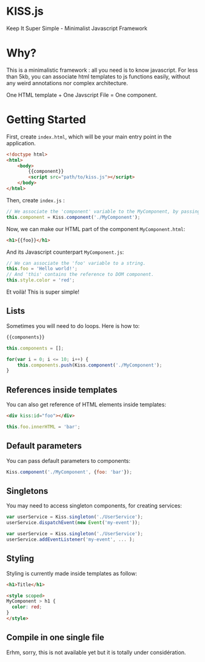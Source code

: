 # KISS.js
Keep It Super Simple - Minimalist Javascript Framework

# Why?
This is a minimalistic framework : all you need is to know javascript. For less than 5kb, you can associate html templates to js functions easily, without any weird annotations nor complex architecture.

One HTML template + One Javscript File = One component.

# Getting Started
First, create `index.html`, which will be your main entry point in the application.
```html
<!doctype html>
<html>
	<body>
		{{component}}
		<script src="path/to/kiss.js"></script>
	</body>
</html>
```

Then, create `index.js` :
```javascript
// We associate the 'component' variable to the MyComponent, by passing the absolute path.
this.component = Kiss.component('./MyComponent');
```

Now, we can make our HTML part of the component `MyComponent.html`:
```html
<h1>{{foo}}</h1>
```

And its Javascript counterpart `MyComponent.js`:
```javascript
// We can associate the 'foo' variable to a string.
this.foo = 'Hello world!';
// And 'this' contains the reference to DOM component.
this.style.color = 'red';
```

Et voilà! This is super simple!

## Lists
Sometimes you will need to do loops. Here is how to:
```html
{{components}}
```
```javascript
this.components = [];

for(var i = 0; i <= 10; i++) {
    this.components.push(Kiss.component('./MyComponent');
}
```

## References inside templates
You can also get reference of HTML elements inside templates:
```html
<div kiss:id="foo"></div>
```

```javascript
this.foo.innerHTML = 'bar';
```

## Default parameters
You can pass default parameters to components:
```javascript
Kiss.component('./MyComponent', {foo: 'bar'});
```

## Singletons
You may need to access singleton components, for creating services:

```javascript
var userService = Kiss.singleton('./UserService');
userService.dispatchEvent(new Event('my-event'));
```

```javascript 
var userService = Kiss.singleton('./UserService');
userService.addEventListener('my-event', ... );
```

## Styling
Styling is currently made inside templates as follow:
```html
<h1>Title</h1>

<style scoped>
MyComponent > h1 {
  color: red;
}
</style>
```

## Compile in one single file
Erhm, sorry, this is not available yet but it is totally under considération.
